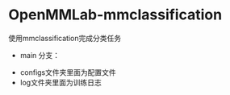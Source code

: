 # OpenMMLab-mmclassification
使用mmclassification完成分类任务
* main 分支：
- configs文件夹里面为配置文件
- log文件夹里面为训练日志
